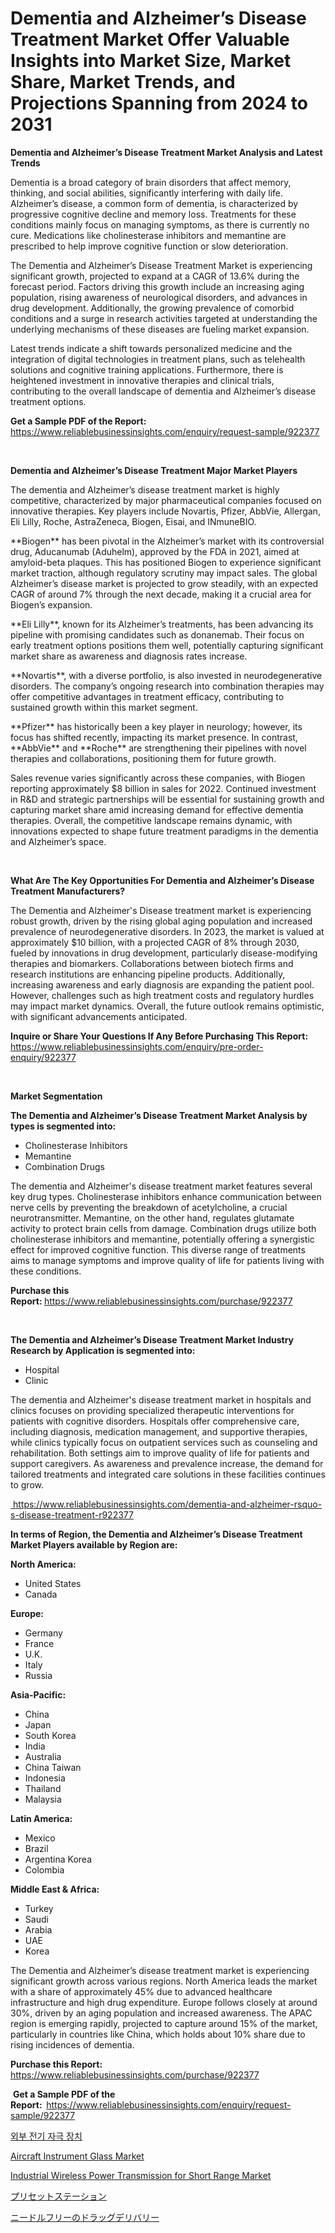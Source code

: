 <p><h1>Dementia and Alzheimer’s Disease Treatment Market Offer Valuable Insights into Market Size, Market Share, Market Trends, and Projections Spanning from 2024 to 2031</h1></p><p><strong>Dementia and Alzheimer’s Disease Treatment Market Analysis and Latest Trends</strong></p>
<p><p>Dementia is a broad category of brain disorders that affect memory, thinking, and social abilities, significantly interfering with daily life. Alzheimer’s disease, a common form of dementia, is characterized by progressive cognitive decline and memory loss. Treatments for these conditions mainly focus on managing symptoms, as there is currently no cure. Medications like cholinesterase inhibitors and memantine are prescribed to help improve cognitive function or slow deterioration.</p><p>The Dementia and Alzheimer’s Disease Treatment Market is experiencing significant growth, projected to expand at a CAGR of 13.6% during the forecast period. Factors driving this growth include an increasing aging population, rising awareness of neurological disorders, and advances in drug development. Additionally, the growing prevalence of comorbid conditions and a surge in research activities targeted at understanding the underlying mechanisms of these diseases are fueling market expansion.</p><p>Latest trends indicate a shift towards personalized medicine and the integration of digital technologies in treatment plans, such as telehealth solutions and cognitive training applications. Furthermore, there is heightened investment in innovative therapies and clinical trials, contributing to the overall landscape of dementia and Alzheimer’s disease treatment options.</p></p>
<p><strong>Get a Sample PDF of the Report:&nbsp;</strong> <a href="https://www.reliablebusinessinsights.com/enquiry/request-sample/922377">https://www.reliablebusinessinsights.com/enquiry/request-sample/922377</a></p>
<p>&nbsp;</p>
<p><strong>Dementia and Alzheimer’s Disease Treatment Major Market Players</strong></p>
<p><p>The dementia and Alzheimer’s disease treatment market is highly competitive, characterized by major pharmaceutical companies focused on innovative therapies. Key players include Novartis, Pfizer, AbbVie, Allergan, Eli Lilly, Roche, AstraZeneca, Biogen, Eisai, and INmuneBIO.</p><p>**Biogen** has been pivotal in the Alzheimer’s market with its controversial drug, Aducanumab (Aduhelm), approved by the FDA in 2021, aimed at amyloid-beta plaques. This has positioned Biogen to experience significant market traction, although regulatory scrutiny may impact sales. The global Alzheimer’s disease market is projected to grow steadily, with an expected CAGR of around 7% through the next decade, making it a crucial area for Biogen’s expansion.</p><p>**Eli Lilly**, known for its Alzheimer’s treatments, has been advancing its pipeline with promising candidates such as donanemab. Their focus on early treatment options positions them well, potentially capturing significant market share as awareness and diagnosis rates increase.</p><p>**Novartis**, with a diverse portfolio, is also invested in neurodegenerative disorders. The company’s ongoing research into combination therapies may offer competitive advantages in treatment efficacy, contributing to sustained growth within this market segment.</p><p>**Pfizer** has historically been a key player in neurology; however, its focus has shifted recently, impacting its market presence. In contrast, **AbbVie** and **Roche** are strengthening their pipelines with novel therapies and collaborations, positioning them for future growth.</p><p>Sales revenue varies significantly across these companies, with Biogen reporting approximately $8 billion in sales for 2022. Continued investment in R&D and strategic partnerships will be essential for sustaining growth and capturing market share amid increasing demand for effective dementia therapies. Overall, the competitive landscape remains dynamic, with innovations expected to shape future treatment paradigms in the dementia and Alzheimer’s space.</p></p>
<p>&nbsp;</p>
<p><strong>What Are The Key Opportunities For Dementia and Alzheimer’s Disease Treatment Manufacturers?</strong></p>
<p><p>The Dementia and Alzheimer's Disease treatment market is experiencing robust growth, driven by the rising global aging population and increased prevalence of neurodegenerative disorders. In 2023, the market is valued at approximately $10 billion, with a projected CAGR of 8% through 2030, fueled by innovations in drug development, particularly disease-modifying therapies and biomarkers. Collaborations between biotech firms and research institutions are enhancing pipeline products. Additionally, increasing awareness and early diagnosis are expanding the patient pool. However, challenges such as high treatment costs and regulatory hurdles may impact market dynamics. Overall, the future outlook remains optimistic, with significant advancements anticipated.</p></p>
<p><strong>Inquire or Share Your Questions If Any Before Purchasing This Report:</strong> <a href="https://www.reliablebusinessinsights.com/enquiry/pre-order-enquiry/922377">https://www.reliablebusinessinsights.com/enquiry/pre-order-enquiry/922377</a></p>
<p>&nbsp;</p>
<p><strong>Market Segmentation</strong></p>
<p><strong>The Dementia and Alzheimer’s Disease Treatment Market Analysis by types is segmented into:</strong></p>
<p><ul><li>Cholinesterase Inhibitors</li><li>Memantine</li><li>Combination Drugs</li></ul></p>
<p><p>The dementia and Alzheimer's disease treatment market features several key drug types. Cholinesterase inhibitors enhance communication between nerve cells by preventing the breakdown of acetylcholine, a crucial neurotransmitter. Memantine, on the other hand, regulates glutamate activity to protect brain cells from damage. Combination drugs utilize both cholinesterase inhibitors and memantine, potentially offering a synergistic effect for improved cognitive function. This diverse range of treatments aims to manage symptoms and improve quality of life for patients living with these conditions.</p></p>
<p><strong>Purchase this Report:&nbsp;</strong><a href="https://www.reliablebusinessinsights.com/purchase/922377">https://www.reliablebusinessinsights.com/purchase/922377</a></p>
<p>&nbsp;</p>
<p><strong>The Dementia and Alzheimer’s Disease Treatment Market Industry Research by Application is segmented into:</strong></p>
<p><ul><li>Hospital</li><li>Clinic</li></ul></p>
<p><p>The dementia and Alzheimer's disease treatment market in hospitals and clinics focuses on providing specialized therapeutic interventions for patients with cognitive disorders. Hospitals offer comprehensive care, including diagnosis, medication management, and supportive therapies, while clinics typically focus on outpatient services such as counseling and rehabilitation. Both settings aim to improve quality of life for patients and support caregivers. As awareness and prevalence increase, the demand for tailored treatments and integrated care solutions in these facilities continues to grow.</p></p>
<p><a href="https://www.reliablebusinessinsights.com/dementia-and-alzheimer-rsquo-s-disease-treatment-r922377">&nbsp;https://www.reliablebusinessinsights.com/dementia-and-alzheimer-rsquo-s-disease-treatment-r922377</a></p>
<p><strong>In terms of Region, the Dementia and Alzheimer’s Disease Treatment Market Players available by Region are:</strong></p>
<p>
    <p> <strong> North America: </strong>
        <ul>
            <li>United States</li>
            <li>Canada</li>
        </ul>
        </p> 
    <p> <strong> Europe: </strong>
        <ul>
            <li>Germany</li>
            <li>France</li>
            <li>U.K.</li>
            <li>Italy</li>
            <li>Russia</li>
        </ul>
        </p> 
    <p> <strong> Asia-Pacific: </strong>
        <ul>
            <li>China</li>
            <li>Japan</li>
            <li>South Korea</li>
            <li>India</li>
            <li>Australia</li>
            <li>China Taiwan</li>
            <li>Indonesia</li>
            <li>Thailand</li>
            <li>Malaysia</li>
        </ul>
        </p> 
    <p> <strong> Latin America: </strong>
        <ul>
            <li>Mexico</li>
            <li>Brazil</li>
            <li>Argentina Korea</li>
            <li>Colombia</li>
        </ul>
        </p> 
    <p> <strong> Middle East & Africa: </strong>
        <ul>
            <li>Turkey</li>
            <li>Saudi</li>
            <li>Arabia</li>
            <li>UAE</li>
            <li>Korea</li>
        </ul>
    </p>
    </p>
<p><p>The Dementia and Alzheimer’s disease treatment market is experiencing significant growth across various regions. North America leads the market with a share of approximately 45% due to advanced healthcare infrastructure and high drug expenditure. Europe follows closely at around 30%, driven by an aging population and increased awareness. The APAC region is emerging rapidly, projected to capture around 15% of the market, particularly in countries like China, which holds about 10% share due to rising incidences of dementia.</p></p>
<p><strong>Purchase this Report: </strong><a href="https://www.reliablebusinessinsights.com/purchase/922377">https://www.reliablebusinessinsights.com/purchase/922377</a></p>
<p>&nbsp;<strong>Get a Sample PDF of the Report:&nbsp;&nbsp;</strong><a href="https://www.reliablebusinessinsights.com/enquiry/request-sample/922377">https://www.reliablebusinessinsights.com/enquiry/request-sample/922377</a></p>
<p><strong></strong></p>
<p><p><a href="https://medium.com/@feliciasummers98/%EC%84%B8%EA%B3%84-external-electrical-stimulation-devices-market-%EC%9D%80-2024%EC%97%90%EC%84%9C-2031%EB%A1%9C-%EC%97%B0%ED%8F%89%EA%B7%A0-%EC%A6%9D%EA%B0%80%EC%9C%A8%EC%9D%84-%EB%B3%B4%EC%9D%BC-%EA%B2%83%EC%9C%BC%EB%A1%9C-%EC%98%88%EC%83%81%EB%90%A9%EB%8B%88%EB%8B%A4-4ce3a2a8accc">외부 전기 자극 장치</a></p><p><a href="https://issuu.com/reportprime-2/docs/aircraft-instrument-glass-market-si_0b4250e19359b6">Aircraft Instrument Glass Market</a></p><p><a href="https://github.com/gailasejs/Market-Research-Report-List-1/blob/main/industrial-wireless-power-transmission-for-short-range-market.md">Industrial Wireless Power Transmission for Short Range Market</a></p><p><a href="https://medium.com/@monserrateklfnsch/presetting-station-market-%E3%81%AE%E3%82%B0%E3%83%AD%E3%83%BC%E3%83%90%E3%83%AB%E5%B8%82%E5%A0%B4%E6%A6%82%E8%A6%81%E3%81%AF-%E4%B8%96%E7%95%8C%E3%81%8A%E3%82%88%E3%81%B3%E4%B8%BB%E8%A6%81%E5%B8%82%E5%A0%B4%E3%81%AB%E3%81%8A%E3%81%91%E3%82%8B%E6%A5%AD%E7%95%8C%E3%81%AB%E5%BD%B1%E9%9F%BF%E3%82%92%E4%B8%8E%E3%81%88%E3%82%8B%E4%B8%BB%E8%A6%81%E3%81%AA%E3%83%88%E3%83%AC%E3%83%B3%E3%83%89%E3%81%AB%E3%81%A4%E3%81%84%E3%81%A6-%E7%8B%AC%E8%87%AA%E3%81%AE%E8%A6%96%E7%82%B9%E3%82%92%E6%8F%90%E4%BE%9B%E3%81%97%E3%81%BE%E3%81%99-d06375361940">プリセットステーション</a></p><p><a href="https://medium.com/@monserrateklfnsch/needle-free-drug-delivery-market-%E3%81%AE%E3%82%B0%E3%83%AD%E3%83%BC%E3%83%90%E3%83%AB%E5%B8%82%E5%A0%B4%E6%A6%82%E8%A6%81%E3%81%AF-%E4%B8%96%E7%95%8C%E3%81%8A%E3%82%88%E3%81%B3%E4%B8%BB%E8%A6%81%E5%B8%82%E5%A0%B4%E3%81%AB%E3%81%8A%E3%81%91%E3%82%8B%E6%A5%AD%E7%95%8C%E3%81%AB%E5%BD%B1%E9%9F%BF%E3%82%92%E4%B8%8E%E3%81%88%E3%82%8B%E4%B8%BB%E8%A6%81%E3%81%AA%E3%83%88%E3%83%AC%E3%83%B3%E3%83%89%E3%81%AB%E3%81%A4%E3%81%84%E3%81%A6-%E7%8B%AC%E8%87%AA%E3%81%AE%E8%A6%96%E7%82%B9%E3%82%92%E6%8F%90%E4%BE%9B%E3%81%97%E3%81%BE%E3%81%99-2ac872dc2f9e">ニードルフリーのドラッグデリバリー</a></p></p>